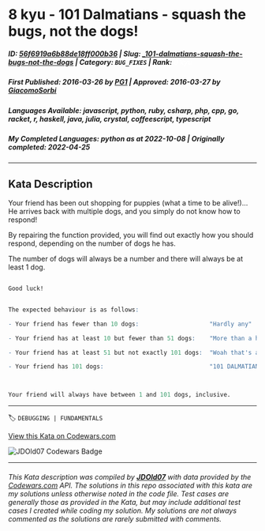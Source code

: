 # 8 kyu - 101 Dalmatians - squash the bugs, not the dogs!

##### **ID**: [56f6919a6b88de18ff000b36](https://www.codewars.com/kata/56f6919a6b88de18ff000b36) | **Slug**: [_101-dalmatians-squash-the-bugs-not-the-dogs](https://www.codewars.com/kata/56f6919a6b88de18ff000b36) | **Category**: `BUG_FIXES` | **Rank**: <span style="color:white">8 kyu</span>

##### **First Published**: 2016-03-26 ***by*** [PG1](https://www.codewars.com/users/PG1) | **Approved**: 2016-03-27 ***by*** [GiacomoSorbi](https://www.codewars.com/users/GiacomoSorbi)

##### **Languages Available**: javascript, python, ruby, csharp, php, cpp, go, racket, r, haskell, java, julia, crystal, coffeescript, typescript

##### **My Completed Languages**: python ***as at*** 2022-10-08 | **Originally completed**: 2022-04-25

---

## Kata Description


Your friend has been out shopping for puppies (what a time to be alive!)... He arrives back with multiple dogs, and you simply do not know how to respond!



By repairing the function provided, you will find out exactly how you should respond, depending on the number of dogs he has.



The number of dogs will always be a number and there will always be at least 1 dog.



```agda

Good luck!

```

```r

The expected behaviour is as follows:

- Your friend has fewer than 10 dogs:                    "Hardly any"

- Your friend has at least 10 but fewer than 51 dogs:    "More than a handful!"

- Your friend has at least 51 but not exactly 101 dogs:  "Woah that's a lot of dogs!"

- Your friend has 101 dogs:                              "101 DALMATIANS!!!"



Your friend will always have between 1 and 101 dogs, inclusive.

```

---


🏷 `DEBUGGING | FUNDAMENTALS`


[View this Kata on Codewars.com](https://www.codewars.com/kata/56f6919a6b88de18ff000b36)

![](https://www.codewars.com/users/jdold07/badges/large "JDOld07 Codewars Badge")

---

###### *This Kata description was compiled by [**JDOld07**](https://tpstech.dev) with data provided by the [Codewars.com](https://www.codewars.com) API.  The solutions in this repo associated with this kata are my solutions unless otherwise noted in the code file.  Test cases are generally those as provided in the Kata, but may include additional test cases I created while coding my solution.  My solutions are not always commented as the solutions are rarely submitted with comments.*
